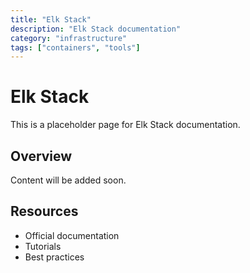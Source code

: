 ```yaml
---
title: "Elk Stack"
description: "Elk Stack documentation"
category: "infrastructure"
tags: ["containers", "tools"]
---
```


# Elk Stack

This is a placeholder page for Elk Stack documentation.

## Overview

Content will be added soon.

## Resources

- Official documentation
- Tutorials
- Best practices
